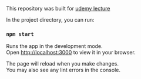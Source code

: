 This repository was built for [udemy lecture](https://www.udemy.com/course/react-the-complete-guide-incl-redux/)


In the project directory, you can run:

### `npm start`

Runs the app in the development mode.\
Open [http://localhost:3000](http://localhost:3000) to view it in your browser.

The page will reload when you make changes.\
You may also see any lint errors in the console.

